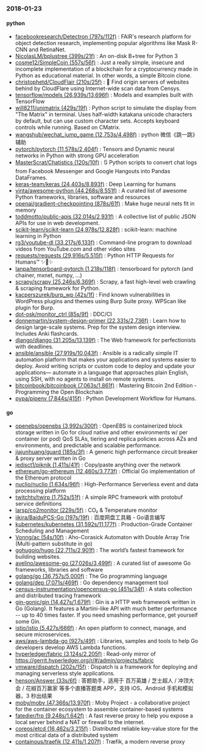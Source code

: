 ### 2018-01-23

#### python
* [facebookresearch/Detectron (797s/112f)](https://github.com/facebookresearch/Detectron) : FAIR's research platform for object detection research, implementing popular algorithms like Mask R-CNN and RetinaNet.
* [NicolasLM/bplustree (399s/21f)](https://github.com/NicolasLM/bplustree) : An on-disk B+tree for Python 3
* [cosme12/SimpleCoin (557s/56f)](https://github.com/cosme12/SimpleCoin) : Just a really simple, insecure and incomplete implementation of a blockchain for a cryptocurrency made in Python as educational material. In other words, a simple Bitcoin clone.
* [christophetd/CloudFlair (210s/25f)](https://github.com/christophetd/CloudFlair) : 🔎 Find origin servers of websites behind by CloudFlare using Internet-wide scan data from Censys.
* [tensorflow/models (26,939s/13,696f)](https://github.com/tensorflow/models) : Models and examples built with TensorFlow
* [will8211/unimatrix (429s/19f)](https://github.com/will8211/unimatrix) : Python script to simulate the display from "The Matrix" in terminal. Uses half-width katakana unicode characters by default, but can use custom character sets. Accepts keyboard controls while running. Based on CMatrix.
* [wangshub/wechat_jump_game (12,753s/4,498f)](https://github.com/wangshub/wechat_jump_game) : python 微信《跳一跳》辅助
* [pytorch/pytorch (11,578s/2,404f)](https://github.com/pytorch/pytorch) : Tensors and Dynamic neural networks in Python with strong GPU acceleration
* [MasterScrat/Chatistics (120s/10f)](https://github.com/MasterScrat/Chatistics) : 🔃 Python scripts to convert chat logs from Facebook Messenger and Google Hangouts into Pandas DataFrames.
* [keras-team/keras (24,403s/8,893f)](https://github.com/keras-team/keras) : Deep Learning for humans
* [vinta/awesome-python (44,268s/8,551f)](https://github.com/vinta/awesome-python) : A curated list of awesome Python frameworks, libraries, software and resources
* [openai/gradient-checkpointing (878s/61f)](https://github.com/openai/gradient-checkpointing) : Make huge neural nets fit in memory
* [toddmotto/public-apis (32,014s/2,931f)](https://github.com/toddmotto/public-apis) : A collective list of public JSON APIs for use in web development.
* [scikit-learn/scikit-learn (24,978s/12,828f)](https://github.com/scikit-learn/scikit-learn) : scikit-learn: machine learning in Python
* [rg3/youtube-dl (33,217s/6,133f)](https://github.com/rg3/youtube-dl) : Command-line program to download videos from YouTube.com and other video sites
* [requests/requests (29,916s/5,515f)](https://github.com/requests/requests) : Python HTTP Requests for Humans™ ✨🍰✨
* [lanpa/tensorboard-pytorch (1,218s/118f)](https://github.com/lanpa/tensorboard-pytorch) : tensorboard for pytorch (and chainer, mxnet, numpy, ...)
* [scrapy/scrapy (25,246s/6,369f)](https://github.com/scrapy/scrapy) : Scrapy, a fast high-level web crawling & scraping framework for Python.
* [kacperszurek/burp_wp (42s/1f)](https://github.com/kacperszurek/burp_wp) : Find known vulnerabilities in WordPress plugins and themes using Burp Suite proxy. WPScan like plugin for Burp.
* [dot-osk/monitor_ctrl (85s/9f)](https://github.com/dot-osk/monitor_ctrl) : DDC/CI
* [donnemartin/system-design-primer (22,331s/2,736f)](https://github.com/donnemartin/system-design-primer) : Learn how to design large-scale systems. Prep for the system design interview. Includes Anki flashcards.
* [django/django (31,205s/13,139f)](https://github.com/django/django) : The Web framework for perfectionists with deadlines.
* [ansible/ansible (27,919s/10,043f)](https://github.com/ansible/ansible) : Ansible is a radically simple IT automation platform that makes your applications and systems easier to deploy. Avoid writing scripts or custom code to deploy and update your applications— automate in a language that approaches plain English, using SSH, with no agents to install on remote systems.
* [bitcoinbook/bitcoinbook (7,063s/1,861f)](https://github.com/bitcoinbook/bitcoinbook) : Mastering Bitcoin 2nd Edition - Programming the Open Blockchain
* [pypa/pipenv (7,844s/415f)](https://github.com/pypa/pipenv) : Python Development Workflow for Humans.

#### go
* [openebs/openebs (3,992s/300f)](https://github.com/openebs/openebs) : OpenEBS is containerized block storage written in Go for cloud native and other environments w/ per container (or pod) QoS SLAs, tiering and replica policies across AZs and environments, and predictable and scalable performance.
* [jiajunhuang/guard (185s/3f)](https://github.com/jiajunhuang/guard) : A generic high performance circuit breaker & proxy server written in Go
* [jedisct1/piknik (1,411s/41f)](https://github.com/jedisct1/piknik) : Copy/paste anything over the network
* [ethereum/go-ethereum (12,460s/3,773f)](https://github.com/ethereum/go-ethereum) : Official Go implementation of the Ethereum protocol
* [nuclio/nuclio (1,634s/96f)](https://github.com/nuclio/nuclio) : High-Performance Serverless event and data processing platform
* [twitchtv/twirp (1,752s/51f)](https://github.com/twitchtv/twirp) : A simple RPC framework with protobuf service definitions
* [larsp/co2monitor (229s/5f)](https://github.com/larsp/co2monitor) : CO₂ & Temperature monitor
* [iikira/BaiduPCS-Go (197s/19f)](https://github.com/iikira/BaiduPCS-Go) : 百度网盘工具箱 - Go语言编写
* [kubernetes/kubernetes (31,592s/11,177f)](https://github.com/kubernetes/kubernetes) : Production-Grade Container Scheduling and Management
* [Vonng/ac (54s/10f)](https://github.com/Vonng/ac) : Aho-Corasick Automaton with Double Array Trie (Multi-pattern substitute in go)
* [gohugoio/hugo (22,711s/2,901f)](https://github.com/gohugoio/hugo) : The world’s fastest framework for building websites.
* [avelino/awesome-go (27,026s/3,499f)](https://github.com/avelino/awesome-go) : A curated list of awesome Go frameworks, libraries and software
* [golang/go (36,757s/5,000f)](https://github.com/golang/go) : The Go programming language
* [golang/dep (7,071s/469f)](https://github.com/golang/dep) : Go dependency management tool
* [census-instrumentation/opencensus-go (451s/34f)](https://github.com/census-instrumentation/opencensus-go) : A stats collection and distributed tracing framework
* [gin-gonic/gin (14,427s/1,679f)](https://github.com/gin-gonic/gin) : Gin is a HTTP web framework written in Go (Golang). It features a Martini-like API with much better performance -- up to 40 times faster. If you need smashing performance, get yourself some Gin.
* [istio/istio (5,427s/666f)](https://github.com/istio/istio) : An open platform to connect, manage, and secure microservices.
* [aws/aws-lambda-go (927s/49f)](https://github.com/aws/aws-lambda-go) : Libraries, samples and tools to help Go developers develop AWS Lambda functions.
* [hyperledger/fabric (3,124s/2,205f)](https://github.com/hyperledger/fabric) : Read-only mirror of https://gerrit.hyperledger.org/r/#/admin/projects/fabric
* [vmware/dispatch (202s/15f)](https://github.com/vmware/dispatch) : Dispatch is a framework for deploying and managing serverless style applications.
* [henson/Answer (33s/6f)](https://github.com/henson/Answer) : 答题助手，适用于 百万英雄 / 芝士超人 / 冲顶大会 / 花椒百万赢家 等多个直播答题类 APP，支持 iOS、Android 手机和模拟器，3 秒出结果
* [moby/moby (47,366s/13,970f)](https://github.com/moby/moby) : Moby Project - a collaborative project for the container ecosystem to assemble container-based systems
* [fatedier/frp (9,248s/1,642f)](https://github.com/fatedier/frp) : A fast reverse proxy to help you expose a local server behind a NAT or firewall to the internet.
* [coreos/etcd (16,462s/3,215f)](https://github.com/coreos/etcd) : Distributed reliable key-value store for the most critical data of a distributed system
* [containous/traefik (12,411s/1,207f)](https://github.com/containous/traefik) : Træfik, a modern reverse proxy
